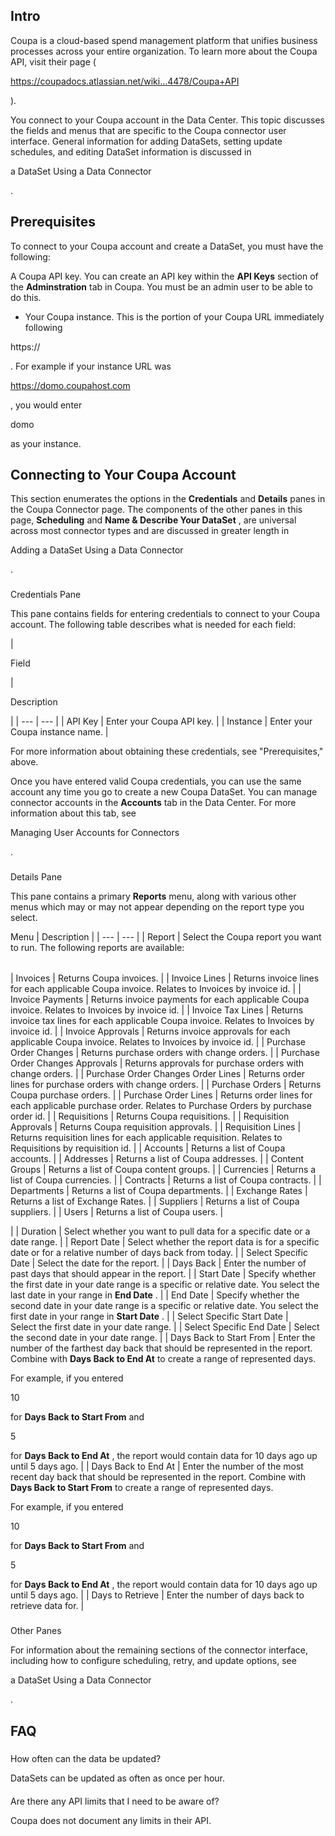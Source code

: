 

Intro
-------

Coupa is a cloud-based spend management platform that unifies business processes across your entire organization. To learn more about the Coupa API, visit their page (

https://coupadocs.atlassian.net/wiki...4478/Coupa+API

).


 You connect to your Coupa account in the Data Center. This topic discusses the fields and menus that are specific to the Coupa connector user interface. General information for adding DataSets, setting update schedules, and editing DataSet information is discussed in

a DataSet Using a Data Connector

.


 Prerequisites
---------------

To connect to your Coupa account and create a DataSet, you must have the following:

 A Coupa API key. You can create an API key within the
 **API Keys**
 section of the
 **Adminstration**
 tab in Coupa. You must be an admin user to be able to do this.
* Your Coupa instance. This is the portion of your Coupa URL immediately following

https://

. For example if your instance URL was


 https://domo.coupahost.com


 , you would enter

domo

as your instance.

Connecting to Your Coupa Account
----------------------------------


 This section enumerates the options in the
 **Credentials**
 and
 **Details**
 panes in the Coupa Connector page. The components of the other panes in this page,
 **Scheduling**
 and
 **Name & Describe Your DataSet**
 , are universal across most connector types and are discussed in greater length in

Adding a DataSet Using a Data Connector

.


###

Credentials Pane


 This pane contains fields for entering credentials to connect to your Coupa account. The following table describes what is needed for each field:


|

Field

|

Description

|
| --- | --- |
|
 API Key
  |
 Enter your Coupa API key.
  |
|
 Instance
  |
 Enter your Coupa instance name.
  |

For more information about obtaining these credentials, see "Prerequisites," above.

Once you have entered valid Coupa credentials, you can use the same account any time you go to create a new Coupa DataSet. You can manage connector accounts in the
 **Accounts**
 tab in the Data Center. For more information about this tab, see

Managing User Accounts for Connectors

.


###
 Details Pane

This pane contains a primary
 **Reports**
 menu, along with various other menus which may or may not appear depending on the report type you select.


 Menu
  |
 Description
  |
| --- | --- |
|
 Report
  |
 Select the Coupa report you want to run. The following reports are available:


|  |  |
| --- | --- |
|
 Invoices
  |
 Returns Coupa invoices.
  |
|
 Invoice Lines
  |
 Returns invoice lines for each applicable Coupa invoice. Relates to Invoices by invoice id.
  |
|
 Invoice Payments
  |
 Returns invoice payments for each applicable Coupa invoice. Relates to Invoices by invoice id.
  |
|
 Invoice Tax Lines
  |
 Returns invoice tax lines for each applicable Coupa invoice. Relates to Invoices by invoice id.
  |
|
 Invoice Approvals
  |
 Returns invoice approvals for each applicable Coupa invoice. Relates to Invoices by invoice id.
  |
|
 Purchase Order Changes
  |
 Returns purchase orders with change orders.
  |
|
 Purchase Order Changes Approvals
  |
 Returns approvals for purchase orders with change orders.
  |
|
 Purchase Order Changes Order Lines
  |
 Returns order lines for purchase orders with change orders.
  |
|
 Purchase Orders
  |
 Returns Coupa purchase orders.
  |
|
 Purchase Order Lines
  |
 Returns order lines for each applicable purchase order. Relates to Purchase Orders by purchase order id.
  |
|
 Requisitions
  |
 Returns Coupa requisitions.
  |
|
 Requisition Approvals
  |
 Returns Coupa requisition approvals.
  |
|
 Requisition Lines
  |
 Returns requisition lines for each applicable requisition. Relates to Requisitions by requisition id.
  |
|
 Accounts
  |
 Returns a list of Coupa accounts.
  |
|
 Addresses
  |
 Returns a list of Coupa addresses.
  |
|
 Content Groups
  |
 Returns a list of Coupa content groups.
  |
|
 Currencies
  |
 Returns a list of Coupa currencies.
  |
|
 Contracts
  |
 Returns a list of Coupa contracts.
  |
|
 Departments
  |
 Returns a list of Coupa departments.
  |
|
 Exchange Rates
  |
 Returns a list of Exchange Rates.
  |
|
 Suppliers
  |
 Returns a list of Coupa suppliers.
  |
|
 Users
  |
 Returns a list of Coupa users.
  |

|
|
 Duration
  |
 Select whether you want to pull data for a specific date or a date range.
  |
|
 Report Date
  |
 Select whether the report data is for a specific date or for a relative number of days back from today.
  |
|
 Select Specific Date
  |
 Select the date for the report.
  |
|
 Days Back
  |
 Enter the number of past days that should appear in the report.
  |
|
 Start Date
  |
 Specify whether the first date in your date range is a specific or relative date. You select the last date in your range in
 **End Date**
 .
  |
|
 End Date
  |
 Specify whether the second date in your date range is a specific or relative date. You select the first date in your range in
 **Start Date**
 .
  |
|
 Select Specific Start Date
  |
 Select the first date in your date range.
  |
|
 Select Specific End Date
  |
 Select the second date in your date range.
  |
|
 Days Back to Start From
  |
 Enter the number of the farthest day back that should be represented in the report. Combine with
 **Days Back to End At**
 to create a range of represented days.


 For example, if you entered

10

for
 **Days Back to Start From**
 and

5

for
 **Days Back to End At**
 , the report would contain data for 10 days ago up until 5 days ago.
  |
|
 Days Back to End At
  |
 Enter the number of the most recent day back that should be represented in the report. Combine with
 **Days Back to Start From**
 to create a range of represented days.


 For example, if you entered

10

for
 **Days Back to Start From**
 and

5

for
 **Days Back to End At**
 , the report would contain data for 10 days ago up until 5 days ago.
  |
|
 Days to Retrieve
  |
 Enter the number of days back to retrieve data for.
  |


###
 Other Panes

For information about the remaining sections of the connector interface, including how to configure scheduling, retry, and update options, see

a DataSet Using a Data Connector

.


 FAQ
-----


#####
 How often can the data be updated?

DataSets can be updated as often as once per hour.

####
 Are there any API limits that I need to be aware of?

Coupa does not document any limits in their API.

####


